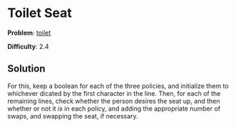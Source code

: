 # Toilet Seat

**Problem**: [toilet](https://open.kattis.com/problems/toilet)

**Difficulty**: 2.4

## Solution

For this, keep a boolean for each of the three policies, and initialize them to whichever dicated by the first character in the line. Then, for each of the remaining lines, check whether the person desires the seat up, and then whether or not it *is* in each policy, and adding the appropriate number of swaps, and swapping the seat, if necessary.
